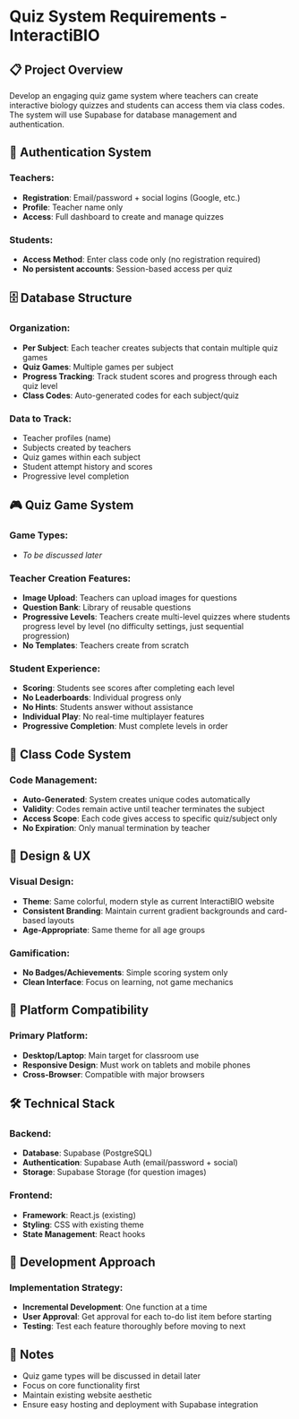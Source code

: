 # Quiz System Requirements - InteractiBIO

## 📋 Project Overview
Develop an engaging quiz game system where teachers can create interactive biology quizzes and students can access them via class codes. The system will use Supabase for database management and authentication.

## 🔐 Authentication System

### Teachers:
- **Registration**: Email/password + social logins (Google, etc.)
- **Profile**: Teacher name only
- **Access**: Full dashboard to create and manage quizzes

### Students:
- **Access Method**: Enter class code only (no registration required)
- **No persistent accounts**: Session-based access per quiz

## 🗄️ Database Structure

### Organization:
- **Per Subject**: Each teacher creates subjects that contain multiple quiz games
- **Quiz Games**: Multiple games per subject
- **Progress Tracking**: Track student scores and progress through each quiz level
- **Class Codes**: Auto-generated codes for each subject/quiz

### Data to Track:
- Teacher profiles (name)
- Subjects created by teachers
- Quiz games within each subject
- Student attempt history and scores
- Progressive level completion

## 🎮 Quiz Game System

### Game Types:
- *To be discussed later*

### Teacher Creation Features:
- **Image Upload**: Teachers can upload images for questions
- **Question Bank**: Library of reusable questions
- **Progressive Levels**: Teachers create multi-level quizzes where students progress level by level (no difficulty settings, just sequential progression)
- **No Templates**: Teachers create from scratch

### Student Experience:
- **Scoring**: Students see scores after completing each level
- **No Leaderboards**: Individual progress only
- **No Hints**: Students answer without assistance
- **Individual Play**: No real-time multiplayer features
- **Progressive Completion**: Must complete levels in order

## 🏫 Class Code System

### Code Management:
- **Auto-Generated**: System creates unique codes automatically
- **Validity**: Codes remain active until teacher terminates the subject
- **Access Scope**: Each code gives access to specific quiz/subject only
- **No Expiration**: Only manual termination by teacher

## 🎨 Design & UX

### Visual Design:
- **Theme**: Same colorful, modern style as current InteractiBIO website
- **Consistent Branding**: Maintain current gradient backgrounds and card-based layouts
- **Age-Appropriate**: Same theme for all age groups

### Gamification:
- **No Badges/Achievements**: Simple scoring system only
- **Clean Interface**: Focus on learning, not game mechanics

## 📱 Platform Compatibility

### Primary Platform:
- **Desktop/Laptop**: Main target for classroom use
- **Responsive Design**: Must work on tablets and mobile phones
- **Cross-Browser**: Compatible with major browsers

## 🛠️ Technical Stack

### Backend:
- **Database**: Supabase (PostgreSQL)
- **Authentication**: Supabase Auth (email/password + social)
- **Storage**: Supabase Storage (for question images)

### Frontend:
- **Framework**: React.js (existing)
- **Styling**: CSS with existing theme
- **State Management**: React hooks

## 🔄 Development Approach

### Implementation Strategy:
- **Incremental Development**: One function at a time
- **User Approval**: Get approval for each to-do list item before starting
- **Testing**: Test each feature thoroughly before moving to next

## 📝 Notes

- Quiz game types will be discussed in detail later
- Focus on core functionality first
- Maintain existing website aesthetic
- Ensure easy hosting and deployment with Supabase integration 